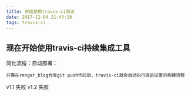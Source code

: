 ```yaml
---
title: 开始使用travis-ci测试
date: 2017-12-04 21:43:19
tags: travis-ci
---
```


## 现在开始使用travis-ci持续集成工具

简化流程：自动部署：

    只需在rengar_blog仓库git push代码后，travis-ci就会自动执行提前设置的构建流程
    
v1.1 失败
v1.2 失败